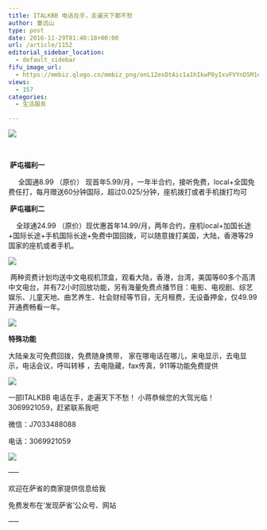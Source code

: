 ```yaml
---
title: ITALKBB 电话在手，走遍天下都不愁
author: 童远山
type: post
date: 2016-11-29T01:40:18+00:00
url: /article/1152
editorial_sidebar_location:
  - default_sidebar
fifu_image_url:
  - https://mmbiz.qlogo.cn/mmbiz_png/onL12esDtAic1a1hIkwP8yIxvFVYnD5M1cMmFFwC72xjpX48Xc6yKoMNVmpFrDpy72RqyJVbMCzjEULwBl9WcTQ/0?wx_fmt=png
views:
  - 157
categories:
  - 生活服务

---
```

<p class="p1">
  <span class="s1"><img decoding="async" src="https://mmbiz.qlogo.cn/mmbiz_png/onL12esDtAic1a1hIkwP8yIxvFVYnD5M1cMmFFwC72xjpX48Xc6yKoMNVmpFrDpy72RqyJVbMCzjEULwBl9WcTQ/0?wx_fmt=png" data-s="300,640" data-type="png" data-ratio="0.38786565547128926" data-w="923" /><br /> </span>
</p>

<p class="p1">
  <span class="s1"> </span>
</p>

<p class="p1">
  <strong>  萨屯福利一  </strong>
</p>

<p class="p1">
  <span class="s1">     </span>全国通<span class="s1">8.99 （</span>原价<span class="s1">） </span>现首年<span class="s1">5.99/</span>月<span class="s1">，</span>一年半合约<span class="s1">，</span>接听免费<span class="s1">，local+</span>全国免费任打<span class="s1">，</span>每月赠送<span class="s1">60</span>分钟国际<span class="s1">，</span>超过<span class="s1">0.025/</span>分钟<span class="s1">，</span>座机拨打或者手机拨打均可
</p>

<p class="p1">
  <strong> 萨屯福利二  </strong>
</p>

<p class="p1">
  <span class="s1">    </span>全球通<span class="s1">24.99 （</span>原价<span class="s1">）</span>现优惠首年<span class="s1">14.99/</span>月<span class="s1">，</span>两年合约<span class="s1">，</span>座机<span class="s1">local+</span>加国长途<span class="s1">+</span>国际长途<span class="s1">+</span>手机国际长途<span class="s1">+</span>免费中国回拨<span class="s1">，</span>可以随意拨打美国<span class="s1">，</span>大陆<span class="s1">，</span>香港等<span class="s1">29</span>国家的座机或者手机。
</p>

<p class="p1">
  <img decoding="async" src="https://mmbiz.qlogo.cn/mmbiz_png/onL12esDtAic1a1hIkwP8yIxvFVYnD5M1w3FpoJwxtrjHgk87EZgP3NZalKp9YxAcRcK4aoafHKmjh3Muniba3Kg/0?wx_fmt=png" data-s="300,640" data-type="png" data-ratio="1.1253561253561253" data-w="702" />
</p>

<p class="p1">
  <span class="s1"> </span>两种资费计划均送中文电视机顶盒<span class="s1">，</span>观看大陆<span class="s1">，</span>香港<span class="s1">，</span>台湾<span class="s1">，</span>美国等<span class="s1">60</span>多个高清中文电台<span class="s1">，</span>并有<span class="s1">72</span>小时回放功能<span class="s1">，</span>另有海量免费点播节目<span class="s1">：</span>电影、电视剧、综艺娱乐、儿童天地、曲艺养生、社会财经等节目<span class="s1">，</span>无月租费<span class="s1">，</span>无设备押金<span class="s1">，</span>仅<span class="s1">49.99</span>开通费畅看一年。
</p>

<p class="p2">
  <img decoding="async" src="https://mmbiz.qlogo.cn/mmbiz_png/onL12esDtAic1a1hIkwP8yIxvFVYnD5M1KR7nAGeeqZqa6qOfkUydMcLeG08fOzSC2oKJmTAYXL2pz4UXwRypEA/0?wx_fmt=png" data-s="300,640" data-type="png" data-ratio="1.015204678362573" data-w="855" />
</p>

<p class="p1">
  <strong> 特殊功能 </strong>
</p>

<p class="p1">
  大陆亲友可免费回拨<span class="s1">，</span>免费随身携带<span class="s1">， </span>家在哪电话在哪儿<span class="s1">，</span>来电显示<span class="s1">，</span>去电显示<span class="s1">，</span>电话会议<span class="s1">，</span>呼叫转移<span class="s1"> ，</span>去电隐藏<span class="s1">，fax</span>传真<span class="s1">，911</span>等功能免费提供
</p>

<p class="p2">
  <img decoding="async" src="https://mmbiz.qlogo.cn/mmbiz_png/onL12esDtAic1a1hIkwP8yIxvFVYnD5M1zcMpyovclVs315nTOyjOSTM5o0yDIibznVMKH210xuCACSibwibf64t7Q/0?wx_fmt=png" data-s="300,640" data-type="png" data-ratio="0.4778481012658228" data-w="948" />
</p>

一部<span class="s1">ITALKBB </span>电话在手<span class="s1">，</span>走遍天下不愁<span class="s1">！ </span>小蒋恭候您的大驾光临！<span class="s1">3069921059，</span>赶紧联系我吧

微信：J7033488088

电话：3069921059

<img decoding="async" src="https://mmbiz.qlogo.cn/mmbiz_jpg/onL12esDtAic1a1hIkwP8yIxvFVYnD5M1vymlq8A5EovZx4icUeakL3ZXibmdzerWetzuBLhcS4ia5PrwlhBibgx1kQ/0?wx_fmt=jpeg" data-s="300,640" data-type="jpeg" data-ratio="0.7343511450381679" data-w="655" /> 

&#8212;&#8211;

欢迎在萨省的商家提供信息给我

免费发布在‘发现萨省’公众号、网站

&#8212;&#8211;